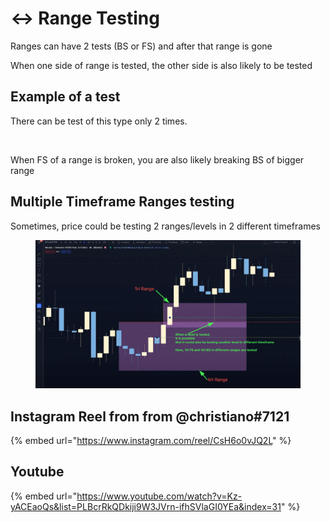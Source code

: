 # ↔ Range Testing

Ranges can have 2 tests (BS or FS) and after that range is gone

When one side of range is tested, the other side is also likely to be tested

## Example of a test

There can be test of this type only 2 times.

<figure><img src="../../.gitbook/assets/image (6) (1) (1).png" alt=""><figcaption></figcaption></figure>

When FS of a range is broken, you are also likely breaking BS of bigger range



## Multiple Timeframe Ranges testing

Sometimes, price could be testing 2 ranges/levels in 2 different timeframes

<figure><img src="../../.gitbook/assets/image (16) (2).png" alt=""><figcaption></figcaption></figure>

## Instagram Reel from from @christiano#7121

{% embed url="https://www.instagram.com/reel/CsH6o0vJQ2L" %}

## Youtube

{% embed url="https://www.youtube.com/watch?v=Kz-yACEaoQs&list=PLBcrRkQDkiji9W3JVrn-ifhSVlaGI0YEa&index=31" %}
